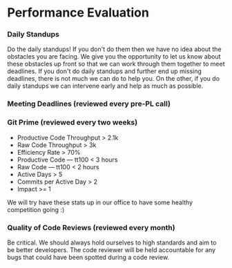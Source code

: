 # Performance Evaluation

### Daily Standups
Do the daily standups! If you don't do them then we have no idea about the obstacles you are facing. We give you the opportunity to let us know about these obstacles up front so that we can work through them together to meet deadlines. If you don't do daily standups and further end up missing deadlines, there is not much we can do to help you. On the other, if you do daily standups we can intervene early and help as much as possible.

### Meeting Deadlines (reviewed every pre-PL call)

### Git Prime (reviewed every two weeks)

* Productive Code Throughput > 2.1k
* Raw Code Throughput > 3k
* Efficiency Rate > 70%
* Productive Code — tt100 < 3 hours
* Raw Code — tt100 < 2 hours
* Active Days > 5
* Commits per Active Day > 2
* Impact >= 1

We will try have these stats up in our office to have some healthy competition going :)

### Quality of Code Reviews (reviewed every month)
Be critical. We should always hold ourselves to high standards and aim to be better developers.
The code reviewer will be held accountable for any bugs that could have been spotted during a code review.
